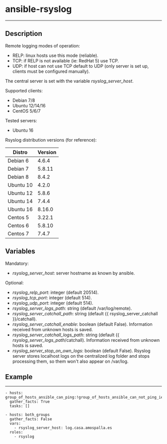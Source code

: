 # ansible-rsyslog
* * *

## Description

Remote logging modes of operation:
- RELP: linux hosts use this mode (reliable).
- TCP: if RELP is not available (ie: RedHat 5) use TCP.
- UDP: if host can not use TCP default to UDP (only server is set up, clients must be configured manually).

The central server is set with the variable _rsyslog_server_host_.

Supported clients:
- Debian 7/8
- Ubuntu 12/14/16
- CentOS 5/6/7

Tested servers:
- Ubuntu 16

Rsyslog distribution versions (for reference):

| Distro    | Version|
|-----------|--------|
| Debian 6  | 4.6.4  |
| Debian 7  | 5.8.11 |
| Debian 8  | 8.4.2  |
| Ubuntu 10 | 4.2.0  |
| Ubuntu 12 | 5.8.6  |
| Ubuntu 14 | 7.4.4  |
| Ubuntu 16 | 8.16.0 |
| Centos 5  | 3.22.1 |
| Centos 6  | 5.8.10 |
| Centos 7  | 7.4.7  |

## Variables

Mandatory:
- _rsyslog_server_host_: server hostname as known by ansible.

Optional:
- _rsyslog_relp_port_: integer (default 20514).
- _rsyslog_tcp_port_: integer (default 514).
- _rsyslog_udp_port_: integer (default 514).
- _rsyslog_server_logs_path_: string (default /var/log/remote).
- _rsyslog_server_catchall_path_: string (default {{ rsyslog_server_catchall }}/catchall).
- _rsyslog_server_catchall_enable_: boolean (default False). Information received from unknown hosts is saved.
- _rsyslog_server_catchall_logs_path_: string (default {{ _rsyslog_server_logs_path_/catchall). Information received from unknown hosts is saved.
- _rsyslog_server_stop_on_own_logs_: boolean (default False). Rsyslog server stores localhost logs on the centralized log folder and stops processing them, so them won't also appear on /var/log.

## Example

---
```
- hosts: group_of_hosts_ansible_can_ping:!group_of_hosts_ansible_can_not_ping_ie_a_switch
  gather_facts: True
  tasks: []

- hosts: both_groups
  gather_facts: False
  vars:
    - rsyslog_server_host: log.casa.amospalla.es
  roles:
    - rsyslog

```
